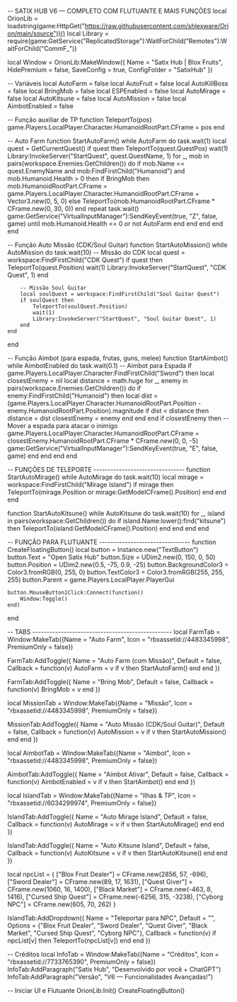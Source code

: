 -- SATIX HUB V6 — COMPLETO COM FLUTUANTE E MAIS FUNÇÕES
local OrionLib = loadstring(game:HttpGet("https://raw.githubusercontent.com/shlexware/Orion/main/source"))()
local Library = require(game:GetService("ReplicatedStorage"):WaitForChild("Remotes"):WaitForChild("CommF_"))

local Window = OrionLib:MakeWindow({
    Name = "Satix Hub | Blox Fruits",
    HidePremium = false,
    SaveConfig = true,
    ConfigFolder = "SatixHub"
})

-- Variáveis
local AutoFarm = false
local AutoFruit = false
local AutoKillBoss = false
local BringMob = false
local ESPEnabled = false
local AutoMirage = false
local AutoKitsune = false
local AutoMission = false
local AimbotEnabled = false

-- Função auxiliar de TP
function TeleportTo(pos)
    game.Players.LocalPlayer.Character.HumanoidRootPart.CFrame = pos
end

-- Auto Farm
function StartAutoFarm()
    while AutoFarm do
        task.wait(1)
        local quest = GetCurrentQuest()
        if quest then
            TeleportTo(quest.QuestPos)
            wait(1)
            Library:InvokeServer("StartQuest", quest.QuestName, 1)
            for _, mob in pairs(workspace.Enemies:GetChildren()) do
                if mob.Name == quest.EnemyName and mob:FindFirstChild("Humanoid") and mob.Humanoid.Health > 0 then
                    if BringMob then
                        mob.HumanoidRootPart.CFrame = game.Players.LocalPlayer.Character.HumanoidRootPart.CFrame + Vector3.new(0, 5, 0)
                    else
                        TeleportTo(mob.HumanoidRootPart.CFrame * CFrame.new(0, 30, 0))
                    end
                    repeat
                        task.wait()
                        game:GetService("VirtualInputManager"):SendKeyEvent(true, "Z", false, game)
                    until mob.Humanoid.Health <= 0 or not AutoFarm
                end
            end
        end
    end
end

-- Função Auto Missão (CDK/Soul Guitar)
function StartAutoMission()
    while AutoMission do
        task.wait(10)
        -- Missão do CDK
        local quest = workspace:FindFirstChild("CDK Quest")
        if quest then
            TeleportTo(quest.Position)
            wait(1)
            Library:InvokeServer("StartQuest", "CDK Quest", 1)
        end

        -- Missão Soul Guitar
        local soulQuest = workspace:FindFirstChild("Soul Guitar Quest")
        if soulQuest then
            TeleportTo(soulQuest.Position)
            wait(1)
            Library:InvokeServer("StartQuest", "Soul Guitar Quest", 1)
        end
    end
end

-- Função Aimbot (para espada, frutas, guns, melee)
function StartAimbot()
    while AimbotEnabled do
        task.wait(0.1)
        -- Aimbot para Espada
        if game.Players.LocalPlayer.Character:FindFirstChild("Sword") then
            local closestEnemy = nil
            local distance = math.huge
            for _, enemy in pairs(workspace.Enemies:GetChildren()) do
                if enemy:FindFirstChild("Humanoid") then
                    local dist = (game.Players.LocalPlayer.Character.HumanoidRootPart.Position - enemy.HumanoidRootPart.Position).magnitude
                    if dist < distance then
                        distance = dist
                        closestEnemy = enemy
                    end
                end
            end
            if closestEnemy then
                -- Mover a espada para atacar o inimigo
                game.Players.LocalPlayer.Character.HumanoidRootPart.CFrame = closestEnemy.HumanoidRootPart.CFrame * CFrame.new(0, 0, -5)
                game:GetService("VirtualInputManager"):SendKeyEvent(true, "E", false, game)
            end
        end
    end
end

-- FUNÇÕES DE TELEPORTE --------------------------------
function StartAutoMirage()
    while AutoMirage do
        task.wait(10)
        local mirage = workspace:FindFirstChild("Mirage Island")
        if mirage then
            TeleportTo(mirage.Position or mirage:GetModelCFrame().Position)
        end
    end
end

function StartAutoKitsune()
    while AutoKitsune do
        task.wait(10)
        for _, island in pairs(workspace:GetChildren()) do
            if island.Name:lower():find("kitsune") then
                TeleportTo(island:GetModelCFrame().Position)
            end
        end
    end
end

-- FUNÇÃO PARA FLUTUANTE --------------------------------
function CreateFloatingButton()
    local button = Instance.new("TextButton")
    button.Text = "Open Satix Hub"
    button.Size = UDim2.new(0, 150, 0, 50)
    button.Position = UDim2.new(0.5, -75, 0.9, -25)
    button.BackgroundColor3 = Color3.fromRGB(0, 255, 0)
    button.TextColor3 = Color3.fromRGB(255, 255, 255)
    button.Parent = game.Players.LocalPlayer.PlayerGui

    button.MouseButton1Click:Connect(function()
        Window:Toggle()
    end)
end

-- TABS -------------------------------------------------
local FarmTab = Window:MakeTab({Name = "Auto Farm", Icon = "rbxassetid://4483345998", PremiumOnly = false})

FarmTab:AddToggle({
    Name = "Auto Farm (com Missão)",
    Default = false,
    Callback = function(v)
        AutoFarm = v
        if v then StartAutoFarm() end
    end
})

FarmTab:AddToggle({
    Name = "Bring Mob",
    Default = false,
    Callback = function(v) BringMob = v end
})

local MissionTab = Window:MakeTab({Name = "Missão", Icon = "rbxassetid://4483345998", PremiumOnly = false})

MissionTab:AddToggle({
    Name = "Auto Missão (CDK/Soul Guitar)",
    Default = false,
    Callback = function(v)
        AutoMission = v
        if v then StartAutoMission() end
    end
})

local AimbotTab = Window:MakeTab({Name = "Aimbot", Icon = "rbxassetid://4483345998", PremiumOnly = false})

AimbotTab:AddToggle({
    Name = "Aimbot Ativar",
    Default = false,
    Callback = function(v)
        AimbotEnabled = v
        if v then StartAimbot() end
    end
})

local IslandTab = Window:MakeTab({Name = "Ilhas & TP", Icon = "rbxassetid://6034299974", PremiumOnly = false})

IslandTab:AddToggle({
    Name = "Auto Mirage Island",
    Default = false,
    Callback = function(v)
        AutoMirage = v
        if v then StartAutoMirage() end
    end
})

IslandTab:AddToggle({
    Name = "Auto Kitsune Island",
    Default = false,
    Callback = function(v)
        AutoKitsune = v
        if v then StartAutoKitsune() end
    end
})

local npcList = {
    ["Blox Fruit Dealer"] = CFrame.new(2856, 57, -696),
    ["Sword Dealer"] = CFrame.new(89, 17, 1631),
    ["Quest Giver"] = CFrame.new(1060, 16, 1400),
    ["Black Market"] = CFrame.new(-463, 8, 1416),
    ["Cursed Ship Quest"] = CFrame.new(-6256, 315, -3238),
    ["Cyborg NPC"] = CFrame.new(605, 70, 262)
}

IslandTab:AddDropdown({
    Name = "Teleportar para NPC",
    Default = "",
    Options = {"Blox Fruit Dealer", "Sword Dealer", "Quest Giver", "Black Market", "Cursed Ship Quest", "Cyborg NPC"},
    Callback = function(v)
        if npcList[v] then
            TeleportTo(npcList[v])
        end
    end
})

-- Créditos
local InfoTab = Window:MakeTab({Name = "Créditos", Icon = "rbxassetid://7733765390", PremiumOnly = false})
InfoTab:AddParagraph("Satix Hub", "Desenvolvido por você + ChatGPT")
InfoTab:AddParagraph("Versão", "V6 — Funcionalidades Avançadas!")

-- Iniciar UI e Flutuante
OrionLib:Init()
CreateFloatingButton()

